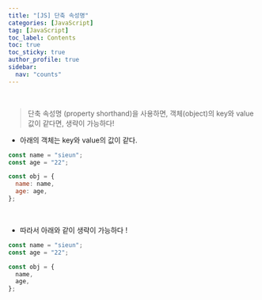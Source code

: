 ```yaml
---
title: "[JS] 단축 속성명"
categories: [JavaScript]
tag: [JavaScript]
toc_label: Contents
toc: true
toc_sticky: true
author_profile: true
sidebar:
  nav: "counts"
---
```


<br>

> 단축 속성명 (property shorthand)을 사용하면, 객체(object)의 key와 value 값이 같다면, 생략이 가능하다!

- 아래의 객체는 key와 value의 값이 같다.

```jsx
const name = "sieun";
const age = "22";

const obj = {
  name: name,
  age: age,
};
```

<br>

- 따라서 아래와 같이 생략이 가능하다 !

```jsx
const name = "sieun";
const age = "22";

const obj = {
  name,
  age,
};
```
